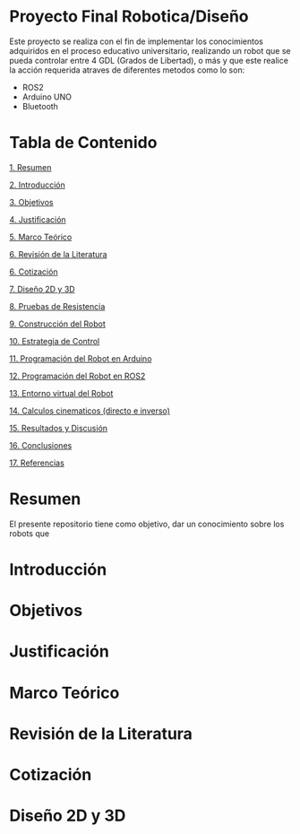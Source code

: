 # Proyecto Final Robotica/Diseño
Este proyecto se realiza con el fin de implementar los conocimientos adquiridos en el proceso educativo universitario, realizando un robot que se pueda controlar entre 4 GDL (Grados de Libertad), o más y que este realice la acción requerida atraves de diferentes metodos como lo son:
- ROS2
- Arduino UNO
- Bluetooth

# Tabla de Contenido
[1. Resumen](#resumen)

[2. Introducción](#introducción)

[3. Objetivos](#objetivos)

[4. Justificación](#justificación)

[5. Marco Teórico](#marco-teórico)

[6. Revisión de la Literatura](#revisión-de-la-literatura)

[6. Cotización](#cotización)

[7. Diseño 2D y 3D](#diseño-2D-y-3D)

[8. Pruebas de Resistencia](#pruebas-de-resistencia)

[9. Construcción del Robot](#construcción-del-robot)

[10. Estrategia de Control](#estrategia-de-control)

[11. Programación del Robot en Arduino](#porgramación-del-robot-en-arduino)

[12. Programación del Robot en ROS2](#programación-del-robot-en-ros2)

[13. Entorno virtual del Robot](#entorno-virtual-del-robot)

[14. Calculos cinematicos (directo e inverso)](#calculos-cinematicos-directos-e-inversos)

[15. Resultados y Discusión](#resultados-y-discusión)

[16. Conclusiones](#conclusiones)

[17. Referencias](#referencias)

# Resumen
El presente repositorio tiene como objetivo, dar un conocimiento sobre los robots que 
# Introducción

# Objetivos

# Justificación

# Marco Teórico

# Revisión de la Literatura

# Cotización

# Diseño 2D y 3D
